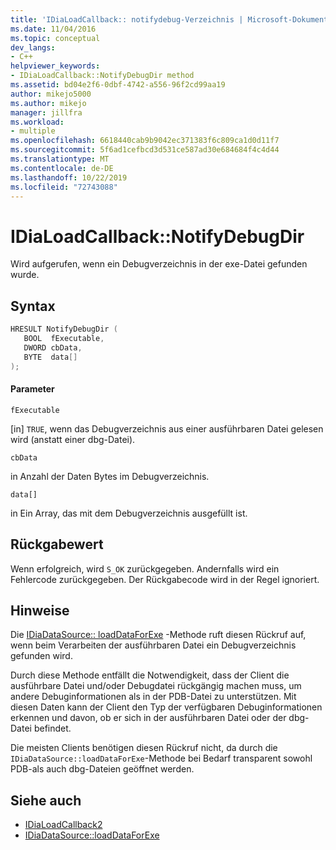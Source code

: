```yaml
---
title: 'IDiaLoadCallback:: notifydebug-Verzeichnis | Microsoft-Dokumentation'
ms.date: 11/04/2016
ms.topic: conceptual
dev_langs:
- C++
helpviewer_keywords:
- IDiaLoadCallback::NotifyDebugDir method
ms.assetid: bd04e2f6-0dbf-4742-a556-96f2cd99aa19
author: mikejo5000
ms.author: mikejo
manager: jillfra
ms.workload:
- multiple
ms.openlocfilehash: 6618440cab9b9042ec371383f6c809ca1d0d11f7
ms.sourcegitcommit: 5f6ad1cefbcd3d531ce587ad30e684684f4c4d44
ms.translationtype: MT
ms.contentlocale: de-DE
ms.lasthandoff: 10/22/2019
ms.locfileid: "72743088"
---
```

# <a name="idialoadcallbacknotifydebugdir"></a>IDiaLoadCallback::NotifyDebugDir
Wird aufgerufen, wenn ein Debugverzeichnis in der exe-Datei gefunden wurde.

## <a name="syntax"></a>Syntax

```C++
HRESULT NotifyDebugDir ( 
   BOOL  fExecutable,
   DWORD cbData,
   BYTE  data[]
);
```

#### <a name="parameters"></a>Parameter
 `fExecutable`

[in] `TRUE`, wenn das Debugverzeichnis aus einer ausführbaren Datei gelesen wird (anstatt einer dbg-Datei).

 `cbData`

in Anzahl der Daten Bytes im Debugverzeichnis.

 `data[]`

in Ein Array, das mit dem Debugverzeichnis ausgefüllt ist.

## <a name="return-value"></a>Rückgabewert
 Wenn erfolgreich, wird `S_OK` zurückgegeben. Andernfalls wird ein Fehlercode zurückgegeben. Der Rückgabecode wird in der Regel ignoriert.

## <a name="remarks"></a>Hinweise
 Die [IDiaDataSource:: loadDataForExe](../../debugger/debug-interface-access/idiadatasource-loaddataforexe.md) -Methode ruft diesen Rückruf auf, wenn beim Verarbeiten der ausführbaren Datei ein Debugverzeichnis gefunden wird.

 Durch diese Methode entfällt die Notwendigkeit, dass der Client die ausführbare Datei und/oder Debugdatei rückgängig machen muss, um andere Debuginformationen als in der PDB-Datei zu unterstützen. Mit diesen Daten kann der Client den Typ der verfügbaren Debuginformationen erkennen und davon, ob er sich in der ausführbaren Datei oder der dbg-Datei befindet.

 Die meisten Clients benötigen diesen Rückruf nicht, da durch die `IDiaDataSource::loadDataForExe`-Methode bei Bedarf transparent sowohl PDB-als auch dbg-Dateien geöffnet werden.

## <a name="see-also"></a>Siehe auch
- [IDiaLoadCallback2](../../debugger/debug-interface-access/idialoadcallback2.md)
- [IDiaDataSource::loadDataForExe](../../debugger/debug-interface-access/idiadatasource-loaddataforexe.md)